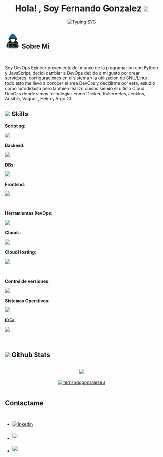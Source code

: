 <h1 align="center"><b>Hola! , Soy Fernando Gonzalez </b><img src="https://media.giphy.com/media/hvRJCLFzcasrR4ia7z/giphy.gif" width="35"></h1>
<!--  -->
<p align="center">
  <a href="https://github.com/DenverCoder1/readme-typing-svg"><img src="https://readme-typing-svg.herokuapp.com?font=Time+New+Roman&color=cyan&size=25&center=true&vCenter=true&width=600&height=100&lines=DevOps%20Engineer;Python%20Developer;Linux%20Operator" alt="Typing SVG"></a>
</p>

## <picture><img src = "https://github.com/0xAbdulKhalid/0xAbdulKhalid/raw/main/assets/mdImages/about_me.gif" width = 50px></picture> **Sobre Mi**


<br>



<p>
Soy DevOps Egineer proveniente del mundo de la programacion con Python y JavaScript, decidi cambiar a DevOps debido a mi gusto por crear servidores, configuraciones en el sistema y la utilizacion de GNU/Linux, todo esto me llevo a conocer el area DevOps y decidirme por esta, estudio como autodidacta pero tambien realizo cursos siendo el ultimo Cloud DevOps donde vimos tecnologias como Docker, Kubernetes, Jenkins, Ansible, Vagrant, Helm y Argo CD.
</p>

## <img src="https://media2.giphy.com/media/QssGEmpkyEOhBCb7e1/giphy.gif?cid=ecf05e47a0n3gi1bfqntqmob8g9aid1oyj2wr3ds3mg700bl&rid=giphy.gif" width ="25"><b> Skills</b>



<p align="center">

**Scripting**:
<p align="left">
  <a href=#>
    <img src="https://skillicons.dev/icons?i=python,bash&perline=12" />
  </a>
</p>

**Backend**:
<p align="left">
  <a href=#>
    <img src="https://skillicons.dev/icons?i=python,django,fastapi&perline=12" />
  </a>
</p>

**DBs**:
<p align="left">
  <a href=#>
    <img src="https://skillicons.dev/icons?i=sqlite&perline=12" />
  </a>
</p>

**Frontend**:
<p align="left">
  <a href=#>
    <img src="https://skillicons.dev/icons?i=html,css,js,ts,angular,react&perline=12" />
  </a>
</p>

<br>

**Herramientas DevOps**:
<p align="left">
  <a href=#>
    <img src="https://skillicons.dev/icons?i=githubactions,jenkins,docker,kubernetes&perline=12" />
  </a>
</p>

**Clouds**:
<p align="left">
  <a href=#>
    <img src="https://skillicons.dev/icons?i=aws&perline=12" />
  </a>
</p>


**Cloud Hosting**:
<p align="left">
  <a href=#>
    <img src="https://skillicons.dev/icons?i=firebase,github,netlify&perline=12" />
  </a>
</p>

<br >

**Control de versiones**:
<p align="left">
  <a href=#>
    <img src="https://skillicons.dev/icons?i=git,github,gitlab&perline=12" />
  </a>
</p>

**Sistemas Operativos**:
<p align="left">
  <a href="#">
    <img src="https://skillicons.dev/icons?i=linux,debian,redhat,arch,&perline=12" />
  </a>
</p>

**IDEs**:
<p align="left">
  <a href=#>
    <img src="https://skillicons.dev/icons?i=vscode,pycharm&perline=12" />
  </a>
</p>



<br>

## <img src="https://media.giphy.com/media/iY8CRBdQXODJSCERIr/giphy.gif" width="35"><b> Github Stats </b>

<br>

<div align="center">

<a href="https://github.com/fernandogonzalez90/">
  <img src="https://github-readme-stats.vercel.app/api?username=fernandogonzalez90&include_all_commits=true&count_private=true&show_icons=true&line_height=20&title_color=6c91b2&icon_color=6c91b2&text_color=6c91b2&bg_color=383838,383838,383838" width="450"/>
  <br>
  <br>
  <img src="https://github-readme-stats.vercel.app/api/top-langs?username=fernandogonzalez90&show_icons=true&locale=en&layout=compact&line_height=20&title_color=6c91b2&icon_color=6c91b2&text_color=6c91b2&bg_color=383838,383838,383838" width="375"  alt="fernandogonzalez90"/>

</a>
</div>

<br>

## <b> Contactame</b>

<br>
<div align='left'>

<ul>

<li>
<a href="www.linkedin.com/in/fernando-emanuel-gonzalez" target="_blank">
<img src="https://img.shields.io/badge/linkedin:  Fernando Gonzalez-%2300acee.svg?color=405DE6&style=for-the-badge&logo=linkedin&logoColor=white" alt=linkedin style="margin-bottom: 5px;"/>
</a>
</li>

<br>

<li>
<a href="mailto:dev.gonzalezf@gmail.com" target="_blank">
<img src="https://img.shields.io/badge/:  Fernando Gonzalez-%23EA4335.svg?style=for-the-badge&logo=gmail&logoColor=white" t=mail style="margin-bottom: 5px;" />
</a>
</li>
<br>
<li>
<a href="https://devgonzalezf.netlify.app/" target="_blank">
<img src="https://img.shields.io/badge/Portafolio-grey?style=for-the-badge" style="margin-bottom: 5px;" />
</a>
</li>
	
</ul>
</div>

